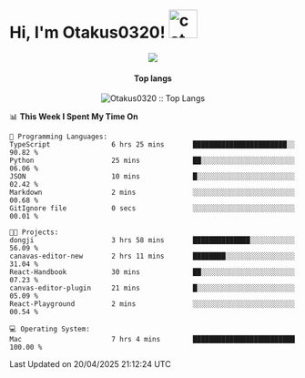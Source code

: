 <h1> Hi, I'm Otakus0320! <img src="https://media.giphy.com/media/mGcNjsfWAjY5AEZNw6/giphy.gif" width="50" alt="cat"></h1>

<p align="center"><a href="https://wakatime.com/@044d69d0-1253-4f60-96b6-5d19a0f9dde5"><img src="https://wakatime.com/badge/user/044d69d0-1253-4f60-96b6-5d19a0f9dde5.svg" /></a></p>

<h4 align="center">Top langs</h4>

<p align="center"><img src="https://github-readme-stats.vercel.app/api/top-langs/?username=Otakus0320&langs_count=10&theme=tokyonight&layout=compact&timestamp={{random_number}}" alt="Otakus0320 :: Top Langs" /></p>

<!--START_SECTION:waka-->
📊 **This Week I Spent My Time On** 

```text
💬 Programming Languages: 
TypeScript               6 hrs 25 mins       ███████████████████████░░   90.82 % 
Python                   25 mins             ██░░░░░░░░░░░░░░░░░░░░░░░   06.06 % 
JSON                     10 mins             █░░░░░░░░░░░░░░░░░░░░░░░░   02.42 % 
Markdown                 2 mins              ░░░░░░░░░░░░░░░░░░░░░░░░░   00.68 % 
GitIgnore file           0 secs              ░░░░░░░░░░░░░░░░░░░░░░░░░   00.01 % 

🐱‍💻 Projects: 
dongji                   3 hrs 58 mins       ██████████████░░░░░░░░░░░   56.09 % 
canavas-editor-new       2 hrs 11 mins       ████████░░░░░░░░░░░░░░░░░   31.04 % 
React-Handbook           30 mins             ██░░░░░░░░░░░░░░░░░░░░░░░   07.23 % 
canvas-editor-plugin     21 mins             █░░░░░░░░░░░░░░░░░░░░░░░░   05.09 % 
React-Playground         2 mins              ░░░░░░░░░░░░░░░░░░░░░░░░░   00.54 % 

💻 Operating System: 
Mac                      7 hrs 4 mins        █████████████████████████   100.00 % 
```


 Last Updated on 20/04/2025 21:12:24 UTC
<!--END_SECTION:waka-->
